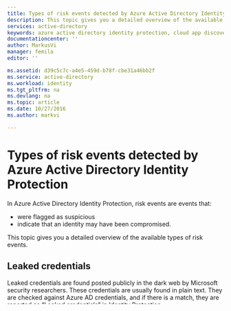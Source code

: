 ```yaml
---
title: Types of risk events detected by Azure Active Directory Identity Protection | Microsoft Docs
description: This topic gives you a detailed overview of the available types of risk events in Azure Active Directory Identity Protection
services: active-directory
keywords: azure active directory identity protection, cloud app discovery, managing applications, security, risk, risk level, vulnerability, security policy
documentationcenter: ''
author: MarkusVi
manager: femila
editor: ''

ms.assetid: d39c5c7c-a4e5-459d-b78f-cbe31a46bb2f
ms.service: active-directory
ms.workload: identity
ms.tgt_pltfrm: na
ms.devlang: na
ms.topic: article
ms.date: 10/27/2016
ms.author: markvi

---
```

# Types of risk events detected by Azure Active Directory Identity Protection
In Azure Active Directory Identity Protection, risk events are events that:

* were flagged as suspicious
* indicate that an identity may have been compromised. 

This topic gives you a detailed overview of the available types of risk events.

## Leaked credentials
Leaked credentials are found posted publicly in the dark web by Microsoft security researchers. These credentials are usually found in plain text. They are checked against Azure AD credentials, and if there is a match, they are reported as “Leaked credentials” in Identity Protection.

Leaked credentials risk events are classified as a “High” severity risk event, because they provide a clear indication that the user name and password are available to an attacker.

## Impossible travel to atypical locations
This risk event type identifies two sign-ins originating from geographically distant locations, where at least one of the locations may also be atypical for the user, given past behavior. In addition, the time between the two sign-ins is shorter than the time it would have taken the user to travel from the first location to the second, indicating that a different user is using the same credentials. 

This machine learning algorithm that ignores obvious "*false positives*" contributing to the impossible travel condition, such as VPNs and locations regularly used by other users in the organization.  The system has an initial learning period of 14 days during which it learns a new user’s sign-in behavior.

Impossible travel is usually a good indicator that a hacker was able to successfully sign-in. However, false-positives may occur when a user is traveling using a new device or using a VPN that is typically not used by other users in the organization. Another source of false-positives is applications that incorrectly pass server IPs as client IPs, which may give the appearance of sign-ins taking place from the data center where that application’s back-end is hosted (often these are Microsoft datacenters, which may give the appearance of sign-ins taking place from Microsoft owned IP addresses). As a result of these false-positives, the risk level for this risk event is “**Medium**”.

## Sign-ins from infected devices
This risk event type identifies sign-ins from devices infected with malware, that are known to actively communicate with a bot server. This is determined by correlating IP addresses of the user’s device against IP addresses that were in contact with a bot server. 

This risk event identifies IP addresses, not user devices. If several devices are behind a single IP address, and only some are controlled by a bot network, sign-ins from other devices my trigger this event unnecessarily, which is the reason for classifying this risk event as “**Low**”.  

We recommend that you contact the user and scan all the user's devices. It is also possible that a user's personal device is infected, or as mentioned earlier, that someone else was using an infected device from the same IP address as the user. Infected devices are often infected by malware that have not yet been identified by anti-virus software, and may also indicate as bad user habits that may have caused the device to become infected.

For more information about how to address malware infections, see the [Malware Protection Center](http://go.microsoft.com/fwlink/?linkid=335773&clcid=0x409).

## Sign-ins from anonymous IP addresses
This risk event type identifies users who have successfully signed in from an IP address that has been identified as an anonymous proxy IP address. These proxies are used by people who want to hide their device’s IP address, and may be used for malicious intent.

We recommend that you immediately contact the user to verify if they were using anonymous IP addresses. The risk level for this risk event type is “**Medium**” because in itself an anonymous IP is not a strong indication of an account compromise.

## Sign-ins from IP addresses with suspicious activity
This risk event type identifies IP addresses from which a high number of failed sign-in attempts were seen, across multiple user accounts, over a short period of time. This matches traffic patterns of IP addresses used by attackers, and is a strong indicator that accounts are either already or are about to be compromised. This is a machine learning algorithm that ignores obvious "*false-positives*", such as IP addresses that are regularly used by other users in the organization.  The system has an initial learning period of 14 days where it learns the sign-in behavior of a new user and new tenant.

We recommend that you contact the user to verify if they actually signed in from an IP address that was marked as suspicious. The risk level for this event type is “**Medium**” because several devices may be behind the same IP address, while only some may be responsible for the suspicious activity. 

## Sign-in from unfamiliar locations
This risk event type is a real-time sign-in evaluation mechanism that considers past sign-in locations (IP, Latitude / Longitude and ASN) to determine new / unfamiliar locations. The system stores information about previous locations used by a user, and considers these “familiar” locations. The risk even is triggered when the sign-in occurs from a location that's not already in the list of familiar locations. The system has an initial learning period of 14 days, during which it does not flag any new locations as unfamiliar locations. The system also ignores sign-ins from familiar devices, and locations that are geographically close to a familiar location. <br>
Unfamiliar locations can provide a strong indication that an attacker is able attempting to use a stolen identity. False-positives may occur when a user is traveling, trying out a new device or uses a new VPN. As a result of these false positives, the risk level for this event type is “**Medium**”.

## Azure AD Anomalous Activity reports
Some of these risk events have been available through the Azure AD Anomalous Activity reports in the Azure portal. 
The table below lists the various risk event types and the corresponding **Azure AD Anomalous Activity** report. Microsoft is continuing to invest in this space, and plans to continuously improve the detection accuracy of existing risk events and add new risk event types on an ongoing basis. 

| Identity Protection Risk Event Type | Corresponding Azure AD Anomalous Activity Report |
|:--- |:--- |
| Leaked credentials |Users with leaked credentials |
| Impossible travel to atypical locations |Irregular sign-in activity |
| Sign-ins from infected devices |Sign-ins from possibly infected devices |
| Sign-ins from anonymous IP addresses |Sign-ins from unknown sources |
| Sign-ins from IP addresses with suspicious activity |Sign-ins from IP addresses with suspicious activity |
| Signs in from unfamiliar locations |- |
| Lockout events |- |

The following Azure AD Anomalous Activity reports are not included as risk events in Azure AD Identity Protection, and will therefore not be available through Identity Protection. These reports are still available in the Azure portal however they will be deprecated at some time in the future as they are being superseded by risk events in Identity Protection.

* Sign-ins after multiple failures
* Sign-ins from multiple geographies

## See also
* [Azure Active Directory Identity Protection](active-directory-identityprotection.md)

